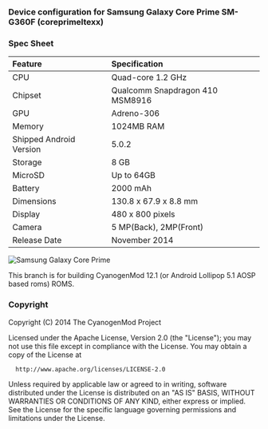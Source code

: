 ### Device configuration for Samsung Galaxy Core Prime SM-G360F (coreprimeltexx)

### Spec Sheet

| Feature                 | Specification                     |
| :---------------------- | :-------------------------------- |
| CPU                     | Quad-core 1.2 GHz                 |
| Chipset                 | Qualcomm Snapdragon 410 MSM8916   |
| GPU                     | Adreno-306                        |
| Memory                  | 1024MB RAM                        |
| Shipped Android Version | 5.0.2                             |
| Storage                 | 8 GB                              |
| MicroSD                 | Up to 64GB                        |
| Battery                 | 2000 mAh                          |
| Dimensions              | 130.8 x 67.9 x 8.8 mm             |
| Display                 | 480 x 800 pixels                  |
| Camera                  | 5 MP(Back), 2MP(Front)            |
| Release Date            | November 2014                     |

![Samsung Galaxy Core Prime](http://cdn2.gsmarena.com/vv/bigpic/samsung-galaxy-core-prime.jpg "Samsung Galaxy Core Prime in black")

This branch is for building CyanogenMod 12.1 (or Android Lollipop 5.1 AOSP based roms) ROMS.

### Copyright


 Copyright (C) 2014 The CyanogenMod Project

 Licensed under the Apache License, Version 2.0 (the "License");
 you may not use this file except in compliance with the License.
 You may obtain a copy of the License at

      http://www.apache.org/licenses/LICENSE-2.0

 Unless required by applicable law or agreed to in writing, software
 distributed under the License is distributed on an "AS IS" BASIS,
 WITHOUT WARRANTIES OR CONDITIONS OF ANY KIND, either express or implied.
 See the License for the specific language governing permissions and
 limitations under the License.
